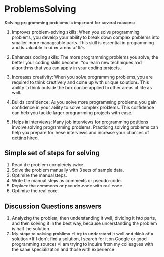 # ProblemsSolving

Solving programming problems is important for several reasons:

1. Improves problem-solving skills: When you solve programming problems, you develop your ability to break down complex problems into smaller, more manageable parts. This skill is essential in programming and is valuable in other areas of life.

2. Enhances coding skills: The more programming problems you solve, the better your coding skills become. You learn new techniques and algorithms that you can apply in your coding projects.

3. Increases creativity: When you solve programming problems, you are required to think creatively and come up with unique solutions. This ability to think outside the box can be applied to other areas of life as well.

4. Builds confidence: As you solve more programming problems, you gain confidence in your ability to solve complex problems. This confidence can help you tackle larger programming projects with ease.

5. Helps in interviews: Many job interviews for programming positions involve solving programming problems. Practicing solving problems can help you prepare for these interviews and increase your chances of getting hired.

## Simple set of steps for solving 

1. Read the problem completely twice.
2. Solve the problem manually with 3 sets of sample data.
3. Optimize the manual steps.
4. Write the manual steps as comments or pseudo-code.
5. Replace the comments or pseudo-code with real code.
6. Optimize the real code.

## Discussion Questions answers
1. Analyzing the problem, then understanding it well, dividing it into parts, and then solving it in the best way, because understanding the problem is half the solution.
2. My steps to solving problims
*I try to understand it well and think of a solution
*If I don't find a solution, I search for it on Google or good programming sources
*I am trying to inquire from my colleagues with the same specialization and those with experience
